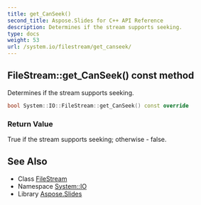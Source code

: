 ```yaml
---
title: get_CanSeek()
second_title: Aspose.Slides for C++ API Reference
description: Determines if the stream supports seeking.
type: docs
weight: 53
url: /system.io/filestream/get_canseek/
---
```

## FileStream::get_CanSeek() const method


Determines if the stream supports seeking.

```cpp
bool System::IO::FileStream::get_CanSeek() const override
```


### Return Value

True if the stream supports seeking; otherwise - false.

## See Also

* Class [FileStream](../)
* Namespace [System::IO](../../)
* Library [Aspose.Slides](../../../)